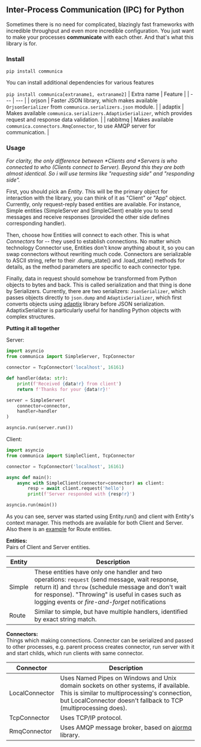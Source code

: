 ## Inter-Process Communication (IPC) for Python

Sometimes there is no need for complicated,
blazingly fast frameworks with incredible throughput
and even more incredible configuration.
You just want to make your processes **communicate** with each other.
And that's what this library is for.

### Install

`pip install communica`

You can install additional dependencies for various features

`pip install communica[extraname1, extraname2]`
| Extra name | Feature |
| --- | --- |
| orjson | Faster JSON library, which makes available `OrjsonSerializer` from `communica.serializers.json` module. |
| adaptix | Makes available `communica.serializers.AdaptixSerializer`, which provides request and response data validation. |
| rabbitmq | Makes available `communica.connectors.RmqConnector`, to use AMQP server for communication. |

### Usage

_For clarity, the only difference between *Clients and *Servers
is who connected to who (Clients connect to Server).
Beyond this they are both almost identical. So i will use
termins like "requesting side" and "responding side"._

First, you should pick an *Entity*. This will be the primary object
for interaction with the library, you can think of it as
"Client" or "App" object. Currently, only request-reply based
entities are available. For instance, Simple entities (SimpleServer
and SimpleClient) enable you to send messages and receive responses
(provided the other side defines corresponding handler).

Then, choose how Entities will connect to each other. This is what
*Connectors* for -- they used to establish connections. No matter
which technology Connector use, Entities don't know anything about
it, so you can swap connectors without rewriting much code.
Connectors are serializable to ASCII string,
refer to their .dump_state() and .load_state() methods for details,
as the method parameters are specific to each connector type.

Finally, data in request should somehow be transformed from Python
objects to bytes and back. This is called serialization and
that thing is done by Serializers. Currently, there are two serializers:
`JsonSerializer`, which passes objects directly to `json.dump` and
`AdaptixSerializer`, which first converts objects using
[adaptix](https://github.com/reagento/adaptix) library before JSON
serialization. AdaptixSerializer is particularly useful for handling
Python objects with complex structures.

**Putting it all together**

Server:
```python
import asyncio
from communica import SimpleServer, TcpConnector

connector = TcpConnector('localhost', 16161)

def handler(data: str):
    print(f'Received {data!r} from client')
    return f'Thanks for your {data!r}!'

server = SimpleServer(
    connector=connector,
    handler=handler
)

asyncio.run(server.run())
```
Client:
```python
import asyncio
from communica import SimpleClient, TcpConnector

connector = TcpConnector('localhost', 16161)

async def main():
    async with SimpleClient(connector=connector) as client:
        resp = await client.request('hello')
        print(f'Server responded with {resp!r}')

asyncio.run(main())
```

As you can see, server was started using Entity.run() and
client with Entity's context manager. This methods are available for
both Client and Server.\
Also there is an [example](https://github.com/Elchinchel/communica/blob/master/examples/route_client.py)
for Route entities.

**Entities:**\
Pairs of Client and Server entities.

| Entity | Description |
| --- | --- |
| Simple | These entities have only one handler and two operations: `request` (send message, wait response, return it) and `throw` (schedule message and don't wait for response). "Throwing" is useful in cases such as logging events or *fire-and-forget* notifications |
| Route | Similar to simple, but have multiple handlers, identified by exact string match. |

**Connectors:**\
Things which making connections. Connector can be serialized and passed to other processes, e.g. parent process creates connector, run server with it and start childs, which run clients with same connector.

| Connector | Description |
| --- | --- |
| LocalConnector | Uses Named Pipes on Windows and Unix domain sockets on other systems, if available. This is similar to multiprocessing's connection, but LocalConnector doesn't fallback to TCP (multiprocessing does). |
| TcpConnector | Uses TCP/IP protocol. |
| RmqConnector | Uses AMQP message broker, based on [aiormq](https://github.com/mosquito/aiormq) library. |
